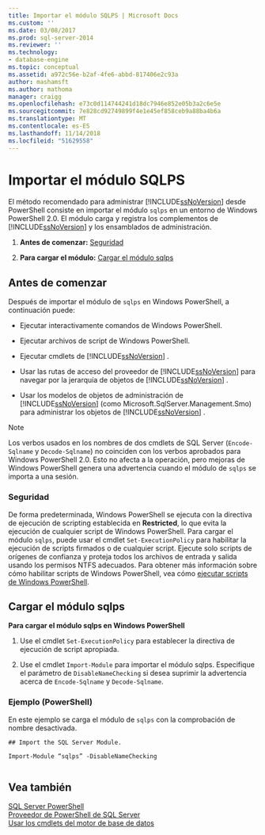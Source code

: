 ```yaml
---
title: Importar el módulo SQLPS | Microsoft Docs
ms.custom: ''
ms.date: 03/08/2017
ms.prod: sql-server-2014
ms.reviewer: ''
ms.technology:
- database-engine
ms.topic: conceptual
ms.assetid: a972c56e-b2af-4fe6-abbd-817406e2c93a
author: mashamsft
ms.author: mathoma
manager: craigg
ms.openlocfilehash: e73c0d114744241d18dc7946e852e05b3a2c6e5e
ms.sourcegitcommit: 7e828cd92749899f4e1e45ef858ceb9a88ba4b6a
ms.translationtype: MT
ms.contentlocale: es-ES
ms.lasthandoff: 11/14/2018
ms.locfileid: "51629558"
---
```

# <a name="import-the-sqlps-module"></a>Importar el módulo SQLPS
  El método recomendado para administrar [!INCLUDE[ssNoVersion](../includes/ssnoversion-md.md)] desde PowerShell consiste en importar el módulo `sqlps` en un entorno de Windows PowerShell 2.0. El módulo carga y registra los complementos de [!INCLUDE[ssNoVersion](../includes/ssnoversion-md.md)] y los ensamblados de administración.  
  
1.  **Antes de comenzar:**  [Seguridad](#Security)  
  
2.  **Para cargar el módulo:**  [Cargar el módulo sqlps](#LoadSqlps)  
  
## <a name="before-you-begin"></a>Antes de comenzar  
 Después de importar el módulo de `sqlps` en Windows PowerShell, a continuación puede:  
  
-   Ejecutar interactivamente comandos de Windows PowerShell.  
  
-   Ejecutar archivos de script de Windows PowerShell.  
  
-   Ejecutar cmdlets de [!INCLUDE[ssNoVersion](../includes/ssnoversion-md.md)] .  
  
-   Usar las rutas de acceso del proveedor de [!INCLUDE[ssNoVersion](../includes/ssnoversion-md.md)] para navegar por la jerarquía de objetos de [!INCLUDE[ssNoVersion](../includes/ssnoversion-md.md)] .  
  
-   Usar los modelos de objetos de administración de [!INCLUDE[ssNoVersion](../includes/ssnoversion-md.md)] (como Microsoft.SqlServer.Management.Smo) para administrar los objetos de [!INCLUDE[ssNoVersion](../includes/ssnoversion-md.md)] .  
  
> [!NOTE]  
>  Los verbos usados en los nombres de dos cmdlets de SQL Server (`Encode-Sqlname` y `Decode-Sqlname`) no coinciden con los verbos aprobados para Windows PowerShell 2.0. Esto no afecta a la operación, pero mejoras de Windows PowerShell genera una advertencia cuando el módulo de `sqlps` se importa a una sesión.  
  
###  <a name="Security"></a> Seguridad  
 De forma predeterminada, Windows PowerShell se ejecuta con la directiva de ejecución de scripting establecida en **Restricted**, lo que evita la ejecución de cualquier script de Windows PowerShell. Para cargar el módulo `sqlps`, puede usar el cmdlet `Set-ExecutionPolicy` para habilitar la ejecución de scripts firmados o de cualquier script. Ejecute solo scripts de orígenes de confianza y proteja todos los archivos de entrada y salida usando los permisos NTFS adecuados. Para obtener más información sobre cómo habilitar scripts de Windows PowerShell, vea cómo [ejecutar scripts de Windows PowerShell](https://docs.microsoft.com/powershell/scripting/setup/starting-windows-powershell?view=powershell-6#how-to-enable-windows-powershell-ise-on-earlier-releases-of-windows).  
  
##  <a name="LoadSqlps"></a> Cargar el módulo sqlps  
 **Para cargar el módulo sqlps en Windows PowerShell**  
  
1.  Use el cmdlet `Set-ExecutionPolicy` para establecer la directiva de ejecución de script apropiada.  
  
2.  Use el cmdlet `Import-Module` para importar el módulo sqlps. Especifique el parámetro de `DisableNameChecking` si desea suprimir la advertencia acerca de `Encode-Sqlname` y `Decode-Sqlname`.  
  
### <a name="example-powershell"></a>Ejemplo (PowerShell)  
 En este ejemplo se carga el módulo de `sqlps` con la comprobación de nombre desactivada.  
  
```  
## Import the SQL Server Module.  
  
Import-Module “sqlps” -DisableNameChecking  
  
```  
  

  
## <a name="see-also"></a>Vea también  
 [SQL Server PowerShell](../powershell/sql-server-powershell.md)   
 [Proveedor de PowerShell de SQL Server](../powershell/sql-server-powershell-provider.md)   
 [Usar los cmdlets del motor de base de datos](../../2014/database-engine/use-the-database-engine-cmdlets.md)  
  
  

